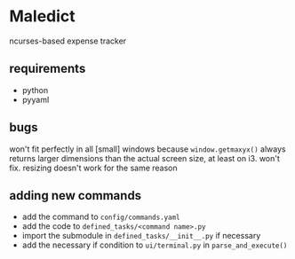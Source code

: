 # Maledict
ncurses-based expense tracker

## requirements
- python
- pyyaml

## bugs
won't fit perfectly in all [small] windows because `window.getmaxyx()` always returns larger dimensions than the actual screen size, at least on i3. won't fix.
resizing doesn't work for the same reason

## adding new commands
- add the command to `config/commands.yaml`
- add the code to `defined_tasks/<command name>.py`
- import the submodule in `defined_tasks/__init__.py` if necessary
- add the necessary if condition to `ui/terminal.py` in `parse_and_execute()`
